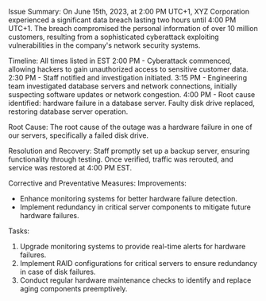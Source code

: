 Issue Summary:
On June 15th, 2023, at 2:00 PM UTC+1, XYZ Corporation experienced a significant data breach lasting two hours until 4:00 PM UTC+1. The breach compromised the personal information of over 10 million customers, resulting from a sophisticated cyberattack exploiting vulnerabilities in the company's network security systems.

Timeline:
All times listed in EST
2:00 PM - Cyberattack commenced, allowing hackers to gain unauthorized access to sensitive customer data.
2:30 PM - Staff notified and investigation initiated.
3:15 PM - Engineering team investigated database servers and network connections, initially suspecting software updates or network congestion.
4:00 PM - Root cause identified: hardware failure in a database server. Faulty disk drive replaced, restoring database server operation.

Root Cause:
The root cause of the outage was a hardware failure in one of our servers, specifically a failed disk drive.

Resolution and Recovery:
Staff promptly set up a backup server, ensuring functionality through testing. Once verified, traffic was rerouted, and service was restored at 4:00 PM EST.

Corrective and Preventative Measures:
Improvements:
- Enhance monitoring systems for better hardware failure detection.
- Implement redundancy in critical server components to mitigate future hardware failures.

Tasks:
1. Upgrade monitoring systems to provide real-time alerts for hardware failures.
2. Implement RAID configurations for critical servers to ensure redundancy in case of disk failures.
3. Conduct regular hardware maintenance checks to identify and replace aging components preemptively.
